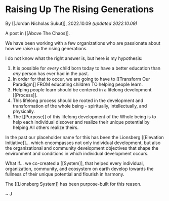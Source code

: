 # Raising Up The Rising Generations
By [[Jordan Nicholas Sukut]], 2022.10.09 _(updated 2022.10.09)_

A post in [[Above The Chaos]].

We have been working with a few organizations who are passionate about how we raise up the rising generations. 

I do not know what the right answer is, but here is my hypothesis: 

1. It is possible for _every_ child born today to have a better education than _any_ person has ever had in the past. 
2. In order for that to occur, we are going to have to [[Transform Our Paradigm]] FROM educating children TO helping people learn. 
3. Helping people learn should be centered in a lifelong development [[Process]]. 
4. This lifelong process should be rooted in the development and transformation of the whole being - spiritually, intellectually, and physically. 
5. The [[Purpose]] of this lifelong development of the Whole being is to help each individual discover and realize their unique potential by helping All others realize theirs. 

In the past our placeholder name for this has been the Lionsberg [[Elevation Initiative]]... which encompasses not only individual development, but also the organizational and community development objectives that shape the environment and conditions in which individual development occurs. 

What if... we co-created a [[System]], that helped every individual, organization, community, and ecosystem on earth develop towards the fullness of their unique potential and flourish in harmony. 

The [[Lionsberg System]] has been purpose-built for this reason. 

~ J 